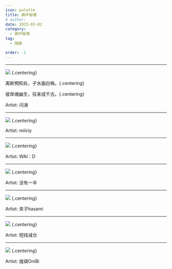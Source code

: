 ```yaml
---
icon: palette
title: 画中秘境
# author: 
date: 2023-03-02
category:
  - 画中秘境
tag:
  - 插画

order: -1
---
```

<!-- more -->

---

![](./res/illustration/摆渡人（问涛_独立插，配文）.webp) {.centering}

离断惘知处，孑水画白株。{.centering}

彼岸魂幽生，往来成千古。{.centering}

Artist: 问涛

---

![](./res/illustration/水墨女仆装夕宝（miiiriy）.webp) {.centering}

Artist: miiiriy

---

![](./res/illustration/鸿雪（WAI：D）.webp) {.centering}

Artist: WAI：D

---

![](./res/illustration/陈（没有一半）.webp) {.centering}

Artist: 没有一半

---

![](./res/illustration/红松（夹子hasami_独立插）.webp) {.centering}

Artist: 夹子hasami

---

![](./res/illustration/执棋者之骨（短线减仓_独立插）.webp) {.centering}

Artist: 短线减仓

---

![](./res/illustration/剑兔（煌祺OniBi）.webp) {.centering}

Artist: 煌祺OniBi

<FakeAds />